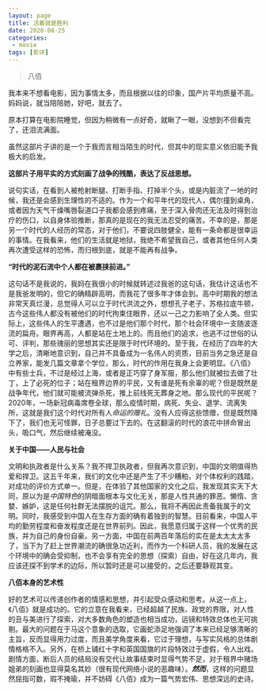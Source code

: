 ```yaml
---
layout: page
title: 活着就是胜利
date: 2020-08-25
categories:
 - movie
tags: [影评]
---
```


> 八佰

我本来不想看电影，因为事情太多，而且根据以往的印象，国产片平均质量不高。妈妈说，就当陪陪她，好吧，就去了。

原本打算在电影院睡觉，但因为稍微有一点好奇，就瞅了一眼，没想到不但看完了，还泪流满面。

虽然这部片子讲的是一个于我而言相当陌生的时代，但其中的现实意义依旧能予我极大的启发。

**这部片子用平实的方式刻画了战争的残酷，表达了反战思想。**

说句实话，在看到人被枪射断腿、打断手指、打掉半个头，或是内脏流了一地的时候，我还是会感到生理性的不适的。作为一个和平年代的现代人，偶尔撞到桌角，或者因为天气干燥嘴唇裂道口子我都会感到疼痛，至于深入骨肉还无法及时得到治疗的伤口，以自身体验推断，那真的是现在的我无法忍受的痛苦。不幸的是，那是另一个时代的人经历的常态，对于他们，不要说四肢健全，能有一条命都是很幸运的事情。在我看来，他们的生活就是地狱，我绝不希望我自己，或者其他任何人类再次遭受这样的恐怖，而归根到底，就是不能再有战争。

**“时代的泥石流中个人都在被裹挟前进。”**

这句话不是我说的，我妈在我很小的时候就转述过我爸的这句话，我估计这话也不是我爸发明的，但它的确精辟高明，而我花了很多年才体会到。高中时期我的想法非常天真烂漫，总觉得人可以立于时代洪流之外，想想孔子老子，苏格拉底牛顿，古今这些伟人都没有被他们的时代拘束住眼界，还以一己之力影响了全人类。但实际上，这些伟人的生平遭遇，也不过是他们那个时代，那个社会环境中一支随波逐流的扁舟。眼界再高，人都是站在土地上的。而且他们的追求，也逃不过世俗的认可、评判，那些瑰丽的思想其实还是限于时代环境的。至于我，在经历了四年的大学之后，清晰地意识到，自己并不具备成为一名伟人的资质，目前当务之急还是自立养家，能发几篇文章拿个学位，那么，时代的作用在我身上会更明显。《八佰》中有些士兵，不过是经过上海，或者是正巧穿了身军服，那么他们就被拉去做了壮丁，上了必死的位子；站在租界边界的平民，又有谁是死有余辜的呢？但是既然是战争年代，他们就可能被流弹杀死，推上前线死无葬身之地。那么现代的平民呢？2020年，一场新冠病毒席卷全球，那么疫情时期，病死、失业、退学、流离失所，这就是我们这个时代对所有人*命运的赠礼*。没有人应得这些馈赠，但是既然降下了，我们也无可怪罪，日子总要过下去的。在这翻滚的时代的浪花中拼命冒出头，吸口气，然后继续被淹没。

**关于中国——人民与社会**

文明和执政者是什么关系？我不捍卫执政者，但我再次意识到，中国的文明值得热爱和捍卫。这五千年来，我们的文化中还是产生了不少糟粕，对个体权利的践踏，对成功的评价方式单一。但是，在体验了其他国家的文化之后，我发现其实天下大同，原以为是*中国特色*的阴暗面根本与文化无关，那是人性共通的罪恶。懒惰、贪婪、嫉妒，这是任何社群无法摆脱的诅咒。那么，我将不再因此责备我属于的文明。同时，我感受到中国人在生存方面的确有着独到的智慧。目前看来，中国人平均的勤劳程度和奋发程度还是在世界前列。因此，我愿意归属于这样一个优秀的民族，并为自己的身份自豪。另一方面，中国在前两百年落后的实在是太太太太多了，当下为了赶上世界潮流的确很急功近利，而作为一个科研人员，我的发展在这个环境中的确会受抑制，也不会享有完全的思想（探索）自由，好在这几年内，我应该还探不到学术的边际，所以暂时还是可以接受的，之后还要静观其变。

**八佰本身的艺术性**

好的艺术可以传递创作者的情感和思想，并引起受众感动和思考。从这一点上，《八佰》就是成功的。它的立意在我看来，已经超越了民族、政党的界限，对人性的丑与美进行了探索，对大多数角色的塑造也相当成功，运镜和特效总体也无可挑剔。最大的问题在于马这个意象的选取，它画蛇添足地强调了本来已经足够清晰的主旨，反而显得用力过度，而且美学角度来看，它过于理想，与写实风格的总体剧情格格不入。另外，在桥上铺红十字和英国国旗的片段特效过于虚假，令人出戏。剧情方面，断后人员的结局没有交代让故事结束时显得气势不足，对于租界中赌场姐弟的刻画也显得莫名其妙（很有现代网络小说的恶趣味）。***然而***，这样的问题显然屈指可数，瑕不掩瑜，并不妨碍《八佰》成为一篇气势宏伟、思想深远的史诗。

